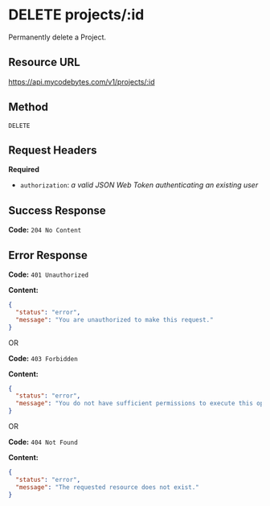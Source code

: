 # DELETE projects/:id

Permanently delete a Project.

## Resource URL

<https://api.mycodebytes.com/v1/projects/:id>

## Method

`DELETE`

## Request Headers

**Required**

*   `authorization`: *a valid JSON Web Token authenticating an existing user*

## Success Response

**Code:** `204 No Content`

## Error Response

**Code:** `401 Unauthorized`

**Content:**

```json
{
  "status": "error",
  "message": "You are unauthorized to make this request."
}
```

OR

**Code:** `403 Forbidden`

**Content:**

```json
{
  "status": "error",
  "message": "You do not have sufficient permissions to execute this operation."
}
```

OR

**Code:** `404 Not Found`

**Content:**

```json
{
  "status": "error",
  "message": "The requested resource does not exist."
}
```
